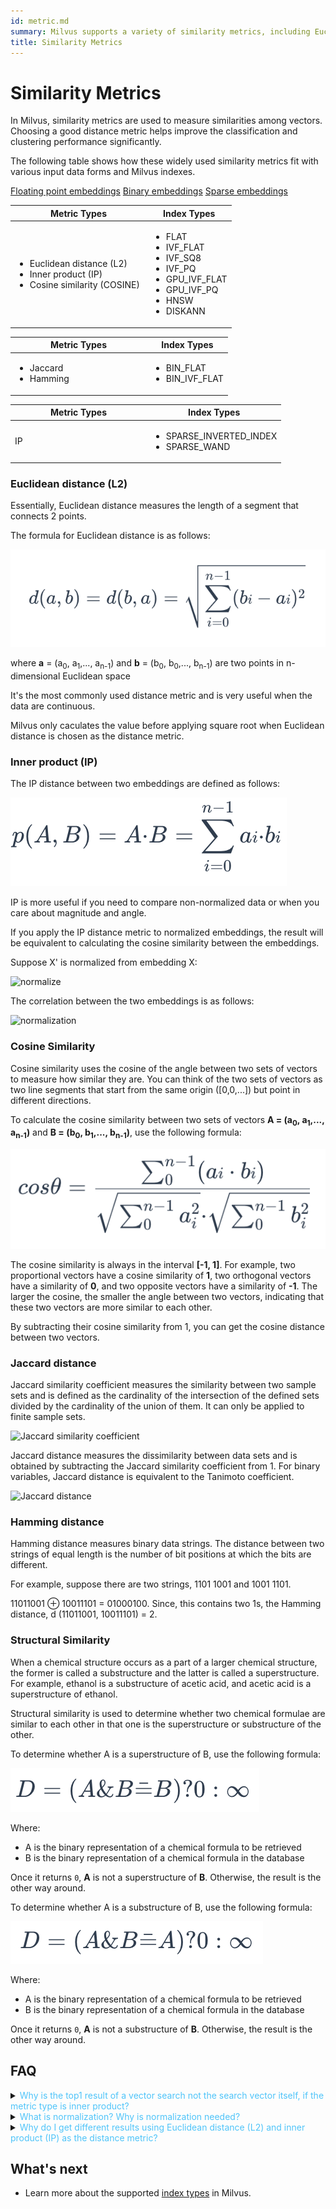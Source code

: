 ```yaml
---
id: metric.md
summary: Milvus supports a variety of similarity metrics, including Euclidean distance, inner product, Jaccard, etc.
title: Similarity Metrics
---
```


# Similarity Metrics

In Milvus, similarity metrics are used to measure similarities among vectors. Choosing a good distance metric helps improve the classification and clustering performance significantly.

The following table shows how these widely used similarity metrics fit with various input data forms and Milvus indexes.


<div class="filter">
  <a href="#floating">Floating point embeddings</a>
  <a href="#binary">Binary embeddings</a>
  <a href="#sparse">Sparse embeddings</a>
</div>

<div class="filter-floating table-wrapper" markdown="block">

<table class="tg">
<thead>
  <tr>
    <th class="tg-0pky" style="width: 204px;">Metric Types</th>
    <th class="tg-0pky">Index Types</th>
  </tr>
</thead>
<tbody>
  <tr>
    <td class="tg-0pky"><ul><li>Euclidean distance (L2)</li><li>Inner product (IP)</li><li>Cosine similarity (COSINE)</li></td>
    <td class="tg-0pky" rowspan="2"><ul><li>FLAT</li><li>IVF_FLAT</li><li>IVF_SQ8</li><li>IVF_PQ</li><li>GPU_IVF_FLAT</li><li>GPU_IVF_PQ</li><li>HNSW</li><li>DISKANN</li></ul></td>
  </tr>
</tbody>
</table>

</div>

<div class="filter-binary table-wrapper" markdown="block">

<table class="tg">
<thead>
  <tr>
    <th class="tg-0pky" style="width: 204px;">Metric Types</th>
    <th class="tg-0pky">Index Types</th>
  </tr>
</thead>
<tbody>
  <tr>
    <td class="tg-0pky"><ul><li>Jaccard</li><li>Hamming</li></ul></td>
    <td class="tg-0pky"><ul><li>BIN_FLAT</li><li>BIN_IVF_FLAT</li></ul></td>
  </tr>
</tbody>
</table>

</div>

<div class="filter-sparse table-wrapper" markdown="block">

<table class="tg">
<thead>
  <tr>
    <th class="tg-0pky" style="width: 204px;">Metric Types</th>
    <th class="tg-0pky">Index Types</th>
  </tr>
</thead>
<tbody>
  <tr>
    <td class="tg-0pky">IP</td>
    <td class="tg-0pky"><ul><li>SPARSE_INVERTED_INDEX</li><li>SPARSE_WAND</li></ul></td>
  </tr>
</tbody>
</table>

</div>


### Euclidean distance (L2)

Essentially, Euclidean distance measures the length of a segment that connects 2 points.

The formula for Euclidean distance is as follows:

![euclidean](../../../assets/euclidean_metric.png "Euclidean distance.")

where **a** = (a<sub>0</sub>, a<sub>1</sub>,..., a<sub>n-1</sub>) and **b** = (b<sub>0</sub>, b<sub>0</sub>,..., b<sub>n-1</sub>) are two points in n-dimensional Euclidean space

It's the most commonly used distance metric and is very useful when the data are continuous.

<div class="alert note">
Milvus only caculates the value before applying square root when Euclidean distance is chosen as the distance metric.
</div>

### Inner product (IP)

The IP distance between two embeddings are defined as follows: 

![ip](../../../assets/IP_formula.png "Inner product.")

IP is more useful if you need to compare non-normalized data or when you care about magnitude and angle.

<div class="alert note">

 If you apply the IP distance metric to normalized embeddings, the result will be equivalent to calculating the cosine similarity between the embeddings.

</div>

Suppose X' is normalized from embedding X: 

![normalize](../../../assets/normalize_formula.png "Normalize.")

The correlation between the two embeddings is as follows:

![normalization](../../../assets/normalization_formula.png "Normalization.")

### Cosine Similarity

Cosine similarity uses the cosine of the angle between two sets of vectors to measure how similar they are. You can think of the two sets of vectors as two line segments that start from the same origin ([0,0,...]) but point in different directions.

To calculate the cosine similarity between two sets of vectors **A = (a<sub>0</sub>, a<sub>1</sub>,..., a<sub>n-1</sub>)** and **B = (b<sub>0</sub>, b<sub>1</sub>,..., b<sub>n-1</sub>)**, use the following formula:

![cosine_similarity](../../../assets/cosine_similarity.png "Cosine Similarity")

The cosine similarity is always in the interval **[-1, 1]**. For example, two proportional vectors have a cosine similarity of **1**, two orthogonal vectors have a similarity of **0**, and two opposite vectors have a similarity of **-1**. The larger the cosine, the smaller the angle between two vectors, indicating that these two vectors are more similar to each other.

By subtracting their cosine similarity from 1, you can get the cosine distance between two vectors.

### Jaccard distance

Jaccard similarity coefficient measures the similarity between two sample sets and is defined as the cardinality of the intersection of the defined sets divided by the cardinality of the union of them. It can only be applied to finite sample sets.

![Jaccard similarity coefficient](../../../assets/jaccard_coeff.png "Jaccard similarity coefficient.")

Jaccard distance measures the dissimilarity between data sets and is obtained by subtracting the Jaccard similarity coefficient from 1. For binary variables, Jaccard distance is equivalent to the Tanimoto coefficient.

![Jaccard distance](../../../assets/jaccard_dist.png "Jaccard distance.")

### Hamming distance

Hamming distance measures binary data strings. The distance between two strings of equal length is the number of bit positions at which the bits are different.

For example, suppose there are two strings, 1101 1001 and 1001 1101.

11011001 ⊕ 10011101 = 01000100. Since, this contains two 1s, the Hamming distance, d (11011001, 10011101) = 2.

### Structural Similarity

When a chemical structure occurs as a part of a larger chemical structure, the former is called a substructure and the latter is called a superstructure. For example, ethanol is a substructure of acetic acid, and acetic acid is a superstructure of ethanol.

Structural similarity is used to determine whether two chemical formulae are similar to each other in that one is the superstructure or substructure of the other.

To determine whether A is a superstructure of B, use the following formula:

![superstructure](../../../assets/superstructure.png "Superstructure")

Where:

- A is the binary representation of a chemical formula to be retrieved
- B is the binary representation of a chemical formula in the database

Once it returns `0`, **A** is not a superstructure of **B**. Otherwise, the result is the other way around.

To determine whether A is a substructure of B, use the following formula:

![substructure](../../../assets/substructure.png "subsctructure")

Where:

- A is the binary representation of a chemical formula to be retrieved
- B is the binary representation of a chemical formula in the database

Once it returns `0`, **A** is not a substructure of **B**. Otherwise, the result is the other way around.

## FAQ

<details>
<summary><font color="#4fc4f9">Why is the top1 result of a vector search not the search vector itself, if the metric type is inner product?</font></summary>
This occurs if you have not normalized the vectors when using inner product as the distance metric.
</details>
<details>
<summary><font color="#4fc4f9">What is normalization? Why is normalization needed?</font></summary>
<p>Normalization refers to the process of converting an embedding (vector) so that its norm equals 1. If you use Inner Product to calculate embeddings similarities, you must normalize your embeddings. After normalization, inner product equals cosine similarity.
</p>
<p>
See <a href="https://en.wikipedia.org/wiki/Unit_vector">Wikipedia</a> for more information.
</p>
</details>
<details>
<summary><font color="#4fc4f9">Why do I get different results using Euclidean distance (L2) and inner product (IP) as the distance metric?</font></summary>
Check if the vectors are normalized. If not, you need to normalize the vectors first. Theoretically speaking, similarities worked out by L2 are different from similarities worked out by IP, if the vectors are not normalized.
</details>


## What's next

- Learn more about the supported [index types](index.md) in Milvus.
